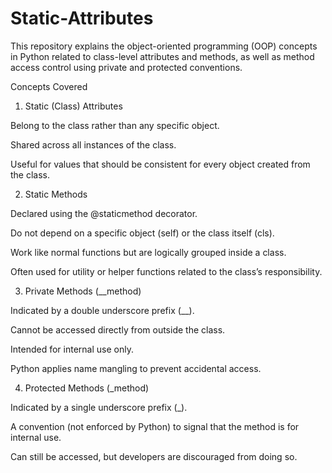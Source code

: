 # Static-Attributes

This repository explains the object-oriented programming (OOP) concepts in Python related to class-level attributes and methods, as well as method access control using private and protected conventions.

Concepts Covered
1. Static (Class) Attributes

Belong to the class rather than any specific object.

Shared across all instances of the class.

Useful for values that should be consistent for every object created from the class.

2. Static Methods

Declared using the @staticmethod decorator.

Do not depend on a specific object (self) or the class itself (cls).

Work like normal functions but are logically grouped inside a class.

Often used for utility or helper functions related to the class’s responsibility.

3. Private Methods (__method)

Indicated by a double underscore prefix (__).

Cannot be accessed directly from outside the class.

Intended for internal use only.

Python applies name mangling to prevent accidental access.

4. Protected Methods (_method)

Indicated by a single underscore prefix (_).

A convention (not enforced by Python) to signal that the method is for internal use.

Can still be accessed, but developers are discouraged from doing so.

